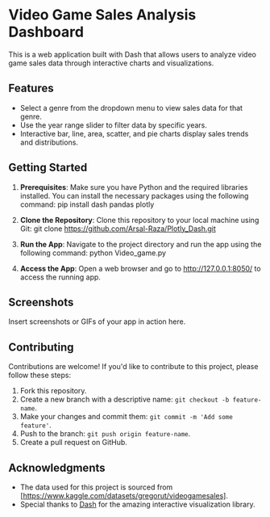 # Video Game Sales Analysis Dashboard

This is a web application built with Dash that allows users to analyze video game sales data through interactive charts and visualizations.

## Features

- Select a genre from the dropdown menu to view sales data for that genre.
- Use the year range slider to filter data by specific years.
- Interactive bar, line, area, scatter, and pie charts display sales trends and distributions.

## Getting Started

1. **Prerequisites**: Make sure you have Python and the required libraries installed. You can install the necessary packages using the following command:
pip install dash pandas plotly


2. **Clone the Repository**: Clone this repository to your local machine using Git:
git clone https://github.com/Arsal-Raza/Plotly_Dash.git



3. **Run the App**: Navigate to the project directory and run the app using the following command:
python Video_game.py


4. **Access the App**: Open a web browser and go to http://127.0.0.1:8050/ to access the running app.

## Screenshots

Insert screenshots or GIFs of your app in action here.

## Contributing

Contributions are welcome! If you'd like to contribute to this project, please follow these steps:
1. Fork this repository.
2. Create a new branch with a descriptive name: `git checkout -b feature-name`.
3. Make your changes and commit them: `git commit -m 'Add some feature'`.
4. Push to the branch: `git push origin feature-name`.
5. Create a pull request on GitHub.

## Acknowledgments

- The data used for this project is sourced from [https://www.kaggle.com/datasets/gregorut/videogamesales].
- Special thanks to [Dash](https://dash.plotly.com/) for the amazing interactive visualization library.

